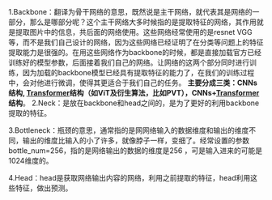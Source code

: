  1.Backbone：翻译为骨干网络的意思，既然说是主干网络，就代表其是网络的一部分，那么是哪部分呢？这个主干网络大多时候指的是提取特征的网络，其作用就是提取图片中的信息，共后面的网络使用。这些网络经常使用的是resnet VGG等，而不是我们自己设计的网络，因为这些网络已经证明了在分类等问题上的特征提取能力是很强的。在用这些网络作为backbone的时候，都是直接加载官方已经训练好的模型参数，后面接着我们自己的网络。让网络的这两个部分同时进行训练，因为加载的backbone模型已经具有提取特征的能力了，在我们的训练过程中，会对他进行微调，使得其更适合于我们自己的任务。
**主要分成三类：CNNs结构, [Transformer](../深度学习模型/Transformer.md)结构（如ViT及衍生算法，比如PVT），CNNs+[Transformer](../深度学习模型/Transformer.md)结构**。
2.Neck：是放在backbone和head之间的，是为了更好的利用backbone提取的特征。

3.Bottleneck：瓶颈的意思，通常指的是网网络输入的数据维度和输出的维度不同，输出的维度比输入的小了许多，就像脖子一样，变细了。经常设置的参数 bottle_num=256，指的是网络输出的数据的维度是256 ，可是输入进来的可能是1024维度的。

4.Head：head是获取网络输出内容的网络，利用之前提取的特征，head利用这些特征，做出预测。
